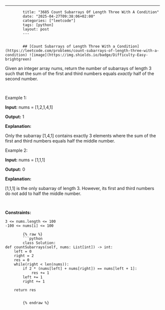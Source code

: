 ---
            title: "3685 Count Subarrays Of Length Three With A Condition"
            date: "2025-04-27T09:38:06+02:00"
            categories: ["leetcode"]
            tags: [python]
            layout: post
            ---
            

            ## [Count Subarrays of Length Three With a Condition](https://leetcode.com/problems/count-subarrays-of-length-three-with-a-condition) ![image](https://img.shields.io/badge/Difficulty-Easy-brightgreen)

Given an integer array nums, return the number of subarrays of length 3 such that the sum of the first and third numbers equals *exactly* half of the second number.

 

Example 1:

**Input:** nums = [1,2,1,4,1]

**Output:** 1

**Explanation:**

Only the subarray [1,4,1] contains exactly 3 elements where the sum of the first and third numbers equals half the middle number.

Example 2:

**Input:** nums = [1,1,1]

**Output:** 0

**Explanation:**

[1,1,1] is the only subarray of length 3. However, its first and third numbers do not add to half the middle number.

 

**Constraints:**

	3 <= nums.length <= 100
	-100 <= nums[i] <= 100

            {% raw %}
            ```python
            class Solution:
    def countSubarrays(self, nums: List[int]) -> int:
        left = 0
        right = 2
        res = 0
        while(right < len(nums)):
            if 2 * (nums[left] + nums[right]) == nums[left + 1]:
                res += 1
            left += 1
            right += 1

        return res

        
            {% endraw %}
            